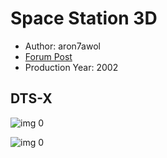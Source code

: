 # Space Station 3D

* Author: aron7awol
* [Forum Post](https://www.avsforum.com/threads/bass-eq-for-filtered-movies.2995212/post-58384646)
* Production Year: 2002

## DTS-X

![img 0](https://i.imgur.com/q5CMAjX.jpg)

![img 0](https://i.imgur.com/YuWWzaG.png)

